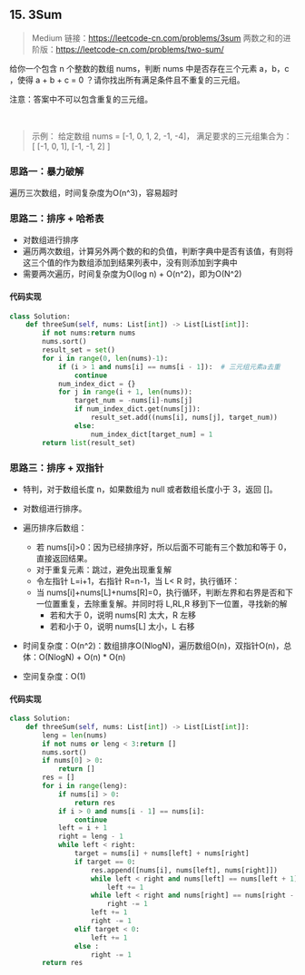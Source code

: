 ## 15. 3Sum
>Medium
>链接：https://leetcode-cn.com/problems/3sum
两数之和的进阶版：https://leetcode-cn.com/problems/two-sum/


给你一个包含 n 个整数的数组 nums，判断 nums 中是否存在三个元素 a，b，c ，使得 a + b + c = 0 ？请你找出所有满足条件且不重复的三元组。

注意：答案中不可以包含重复的三元组。

 
>示例：
给定数组 nums = [-1, 0, 1, 2, -1, -4]，
满足要求的三元组集合为：
[
  [-1, 0, 1],
  [-1, -1, 2]
]


### 思路一：暴力破解
遍历三次数组，时间复杂度为O(n^3)，容易超时

### 思路二：排序 + 哈希表
- 对数组进行排序
- 遍历两次数组，计算另外两个数的和的负值，判断字典中是否有该值，有则将这三个值的作为数组添加到结果列表中，没有则添加到字典中
- 需要两次遍历，时间复杂度为O(log n) + O(n^2)，即为O(N^2)

#### 代码实现
```python
class Solution:
    def threeSum(self, nums: List[int]) -> List[List[int]]:
        if not nums:return nums
        nums.sort()
        result_set = set()
        for i in range(0, len(nums)-1):
            if (i > 1 and nums[i] == nums[i - 1]):  # 三元组元素a去重
                continue
            num_index_dict = {}
            for j in range(i + 1, len(nums)):
                target_num = -nums[i]-nums[j]
                if num_index_dict.get(nums[j]):
                    result_set.add((nums[i], nums[j], target_num))
                else:
                    num_index_dict[target_num] = 1
        return list(result_set)
```

### 思路三：排序 + 双指针
- 特判，对于数组长度 n，如果数组为 null 或者数组长度小于 3，返回 []。
- 对数组进行排序。
- 遍历排序后数组：
  - 若 nums[i]>0：因为已经排序好，所以后面不可能有三个数加和等于 0，直接返回结果。
  - 对于重复元素：跳过，避免出现重复解
  - 令左指针 L=i+1，右指针 R=n-1，当 L< R 时，执行循环：
  - 当 nums[i]+nums[L]+nums[R]=0，执行循环，判断左界和右界是否和下一位置重复，去除重复解。并同时将 L,RL,R 移到下一位置，寻找新的解
    - 若和大于 0，说明 nums[R] 太大，R 左移
    - 若和小于 0，说明 nums[L] 太小，L 右移

- 时间复杂度：O(n^2)：数组排序O(NlogN)，遍历数组O(n)，双指针O(n)，总体：O(NlogN) + O(n) * O(n)
- 空间复杂度：O(1)

#### 代码实现
```python
class Solution:
    def threeSum(self, nums: List[int]) -> List[List[int]]:
        leng = len(nums)
        if not nums or leng < 3:return []
        nums.sort()
        if nums[0] > 0:
            return []
        res = []
        for i in range(leng):
            if nums[i] > 0:
                return res
            if i > 0 and nums[i - 1] == nums[i]:
                continue
            left = i + 1
            right = leng - 1
            while left < right:
                target = nums[i] + nums[left] + nums[right] 
                if target == 0:
                    res.append([nums[i], nums[left], nums[right]])
                    while left < right and nums[left] == nums[left + 1]:
                        left += 1
                    while left < right and nums[right] == nums[right - 1]:
                        right -= 1
                    left += 1
                    right -= 1
                elif target < 0:
                    left += 1
                else :
                    right -= 1
        return res
```




